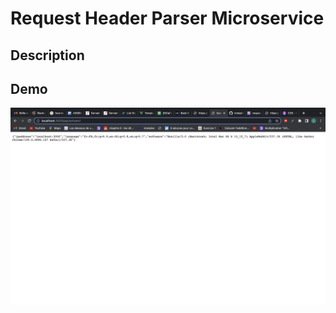 # Request Header Parser Microservice

## Description


## Demo 

<img src="/screenshots/demo.png" />